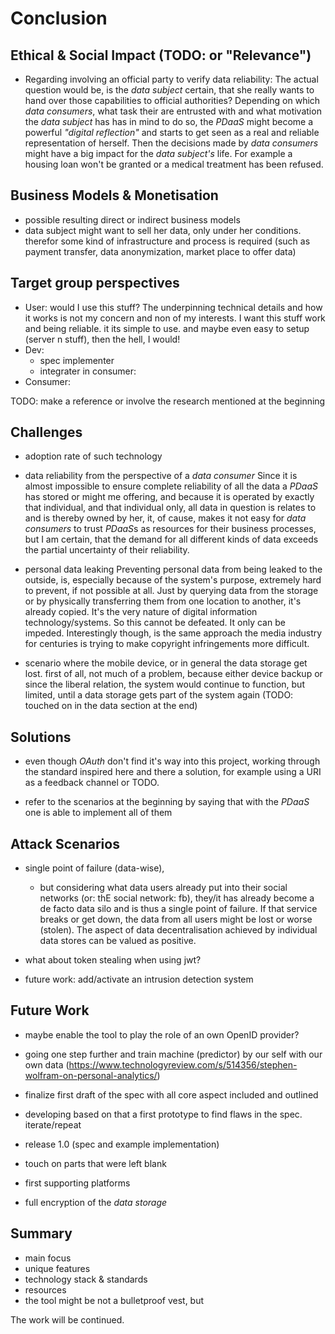 Conclusion
==========================================



## Ethical & Social Impact (TODO: or "Relevance")

+   Regarding involving an official party to verify data reliability:
The actual question would be, is the *data subject* certain, that she really wants to hand over 
those capabilities to official authorities? Depending on which *data consumers*, what task their
are entrusted with and what motivation the *data subject* has has in mind to do so, the *PDaaS* 
might become a powerful *"digital reflection"* and starts to get seen as a real and reliable 
representation of herself. Then the decisions made by *data consumers* might have a big impact for
the *data subject's* life. For example a housing loan won't be granted or a medical treatment has 
been refused.



## Business Models & Monetisation

+   possible resulting direct or indirect business models
+   data subject might want to sell her data, only under her conditions. therefor some kind of 
    infrastructure and process is required (such as payment transfer, data anonymization, market
    place to offer data)
    
    
    
## Target group perspectives
 
+   User: would I use this stuff? The underpinning technical details and how it works is not my 
    concern and non of my interests. I want this stuff work and being reliable. it its simple to 
    use. and maybe even easy to setup (server n stuff), then the hell, I would!
+   Dev:    
    -   spec implementer
    -   integrater in consumer:
+   Consumer:
    


TODO: make a reference or involve the research mentioned at the beginning



## Challenges

+   adoption rate of such technology

+   data reliability from the perspective of a *data consumer*
Since it is almost impossible to ensure complete reliability of all the data a *PDaaS* has stored or
might me offering, and because it is operated by exactly that individual, and that individual only, 
all data in question is relates to and is thereby owned by her, it, of cause, makes it not easy for 
*data consumers* to trust *PDaaS*s as resources for their business processes, but I am certain, that 
the demand for all different kinds of data exceeds the partial uncertainty of their reliability.

+   personal data leaking
Preventing personal data from being leaked to the outside, is, especially because of the system's 
purpose, extremely hard to prevent, if not possible at all. Just by querying data from the storage
or by physically transferring them from one location to another, it's already copied. It's the
very nature of digital information technology/systems.
So this cannot be defeated. It only can be impeded. Interestingly though, is the same approach 
the media industry for centuries is trying to make copyright infringements more difficult.

+   scenario where the mobile device, or in general the data storage get lost.
first of all, not much of a problem, because either device backup or since the liberal relation, the 
system would continue to function, but limited, until a data storage gets part of the system again 
(TODO: touched on in the data section at the end)



## Solutions

+   even though *OAuth* don't find it's way into this project, working through the standard inspired
here and there a solution, for example using a URI as a feedback channel or TODO. 

+   refer to the scenarios at the beginning by saying that with the *PDaaS* one is able to implement
all of them



## Attack Scenarios

+   single point of failure (data-wise),
    -   but considering what data users already put into their 
        social networks (or: thE social network: fb), they/it has already become a de facto data silo and is 
        thus a single point of failure. If that service breaks or get down, the data from all users might be
        lost or worse (stolen). The aspect of data decentralisation achieved by individual data stores can 
        be valued as positive.

+   what about token stealing when using jwt?

+   future work: add/activate an intrusion detection system




## Future Work

+   maybe enable the tool to play the role of an own OpenID provider?
+   going one step further and train machine (predictor) by our self with our own data (https://www.technologyreview.com/s/514356/stephen-wolfram-on-personal-analytics/)

+   finalize first draft of the spec with all core aspect included and outlined
+   developing based on that a first prototype to find flaws in the spec. iterate/repeat
+   release 1.0 (spec and example implementation)
+   touch on parts that were left blank
+   first supporting platforms

+   full encryption of the *data storage*



## Summary

+   main focus 
+   unique features
+   technology stack & standards
+   resources
+   the tool might be not a bulletproof vest, but


The work will be continued.
